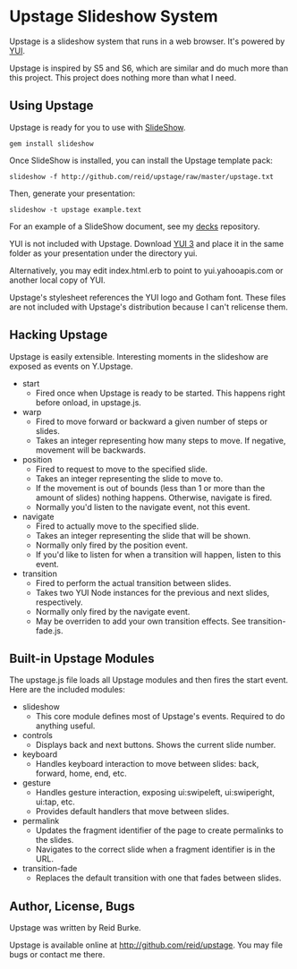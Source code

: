 Upstage Slideshow System
========================

Upstage is a slideshow system that runs in a web browser. It's powered by [YUI][].

Upstage is inspired by S5 and S6, which are similar and do much more than this project. This project does nothing more than what I need.

Using Upstage
-------------

Upstage is ready for you to use with [SlideShow][].

    gem install slideshow

Once SlideShow is installed, you can install the Upstage template pack:

    slideshow -f http://github.com/reid/upstage/raw/master/upstage.txt

Then, generate your presentation:

    slideshow -t upstage example.text

For an example of a SlideShow document, see my [decks][] repository.

YUI is not included with Upstage. Download [YUI 3][] and place it in the same folder as your presentation under the directory yui.

Alternatively, you may edit index.html.erb to point to yui.yahooapis.com or another local copy of YUI.

Upstage's stylesheet references the YUI logo and Gotham font. These files are not included with Upstage's distribution because I can't relicense them.

Hacking Upstage
---------------

Upstage is easily extensible. Interesting moments in the slideshow are exposed as events on Y.Upstage.

- start
    - Fired once when Upstage is ready to be started. This happens right before onload, in upstage.js.
- warp
    - Fired to move forward or backward a given number of steps or slides.
    - Takes an integer representing how many steps to move. If negative, movement will be backwards.
- position
    - Fired to request to move to the specified slide.
    - Takes an integer representing the slide to move to.
    - If the movement is out of bounds (less than 1 or more than the amount of slides) nothing happens. Otherwise, navigate is fired.
    - Normally you'd listen to the navigate event, not this event.
- navigate
    - Fired to actually move to the specified slide.
    - Takes an integer representing the slide that will be shown.
    - Normally only fired by the position event.
    - If you'd like to listen for when a transition will happen, listen to this event.
- transition
    - Fired to perform the actual transition between slides.
    - Takes two YUI Node instances for the previous and next slides, respectively.
    - Normally only fired by the navigate event.
    - May be overriden to add your own transition effects. See transition-fade.js.

Built-in Upstage Modules
------------------------

The upstage.js file loads all Upstage modules and then fires the start event. Here are the included modules:

- slideshow
    - This core module defines most of Upstage's events. Required to do anything useful.
- controls
    - Displays back and next buttons. Shows the current slide number.
- keyboard
    - Handles keyboard interaction to move between slides: back, forward, home, end, etc.
- gesture
    - Handles gesture interaction, exposing ui:swipeleft, ui:swiperight, ui:tap, etc.
    - Provides default handlers that move between slides.
- permalink
    - Updates the fragment identifier of the page to create permalinks to the slides.
    - Navigates to the correct slide when a fragment identifier is in the URL.
- transition-fade
    - Replaces the default transition with one that fades between slides.

Author, License, Bugs
---------------------

Upstage was written by Reid Burke.

Upstage is available online at <http://github.com/reid/upstage>. You may file bugs or contact me there.

  [YUI]: http://yuilibrary.com/
  [SlideShow]: http://slideshow.rubyforge.org/
  [decks]: http://github.com/reid/decks
  [YUI 3]: http://yuilibrary.com/projects/yui3
